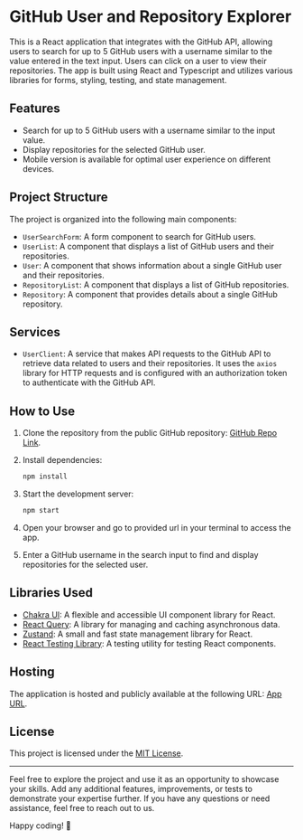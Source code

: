 # GitHub User and Repository Explorer

This is a React application that integrates with the GitHub API, allowing users to search for up to 5 GitHub users with a username similar to the value entered in the text input. Users can click on a user to view their repositories. The app is built using React and Typescript and utilizes various libraries for forms, styling, testing, and state management.

## Features

- Search for up to 5 GitHub users with a username similar to the input value.
- Display repositories for the selected GitHub user.
- Mobile version is available for optimal user experience on different devices.

## Project Structure

The project is organized into the following main components:

- `UserSearchForm`: A form component to search for GitHub users.
- `UserList`: A component that displays a list of GitHub users and their repositories.
- `User`: A component that shows information about a single GitHub user and their repositories.
- `RepositoryList`: A component that displays a list of GitHub repositories.
- `Repository`: A component that provides details about a single GitHub repository.

## Services

- `UserClient`: A service that makes API requests to the GitHub API to retrieve data related to users and their repositories. It uses the `axios` library for HTTP requests and is configured with an authorization token to authenticate with the GitHub API.

## How to Use

1. Clone the repository from the public GitHub repository: [GitHub Repo Link](https://github.com/Didbar/github-repo-explorer).

2. Install dependencies:

   ```bash
   npm install
   ```

3. Start the development server:

   ```bash
   npm start
   ```

4. Open your browser and go to provided url in your terminal to access the app.

5. Enter a GitHub username in the search input to find and display repositories for the selected user.

## Libraries Used

- [Chakra UI](https://chakra-ui.com/): A flexible and accessible UI component library for React.
- [React Query](https://react-query.tanstack.com/): A library for managing and caching asynchronous data.
- [Zustand](https://zustand.surge.sh/): A small and fast state management library for React.
- [React Testing Library](https://testing-library.com/docs/react-testing-library/intro/): A testing utility for testing React components.

## Hosting

The application is hosted and publicly available at the following URL: [App URL](https://github-repositories-by-user.netlify.app/).

## License

This project is licensed under the [MIT License](https://opensource.org/licenses/MIT).

---

Feel free to explore the project and use it as an opportunity to showcase your skills. Add any additional features, improvements, or tests to demonstrate your expertise further. If you have any questions or need assistance, feel free to reach out to us.

Happy coding! 🚀
